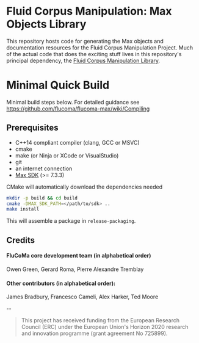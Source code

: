 # Fluid Corpus Manipulation: Max Objects Library

This repository hosts code for generating the Max objects and documentation resources for the Fluid Corpus Manipulation Project. Much of the actual code that does the exciting stuff lives in this repository's principal dependency,  the [Fluid Corpus Manipulation Library](https://github.com/flucoma/flucoma-core).

# Minimal Quick Build

Minimal build steps below. For detailed guidance see https://github.com/flucoma/flucoma-max/wiki/Compiling

## Prerequisites 

* C++14 compliant compiler (clang, GCC or MSVC)
* cmake 
* make (or Ninja or XCode or VisualStudio)
* git 
* an internet connection 
* [Max SDK](https://github.com/Cycling74/max-sdk) (>= 7.3.3)

CMake will automatically download the dependencies needed

```bash
mkdir -p build && cd build
cmake -DMAX_SDK_PATH=</path/to/sdk> ..
make install
```

This will assemble a package in `release-packaging`.

## Credits 
#### FluCoMa core development team (in alphabetical order)
Owen Green, Gerard Roma, Pierre Alexandre Tremblay

#### Other contributors (in alphabetical order):
James Bradbury, Francesco Cameli, Alex Harker, Ted Moore

--


> This project has received funding from the European Research Council (ERC) under the European Union's Horizon 2020 research and innovation programme (grant agreement No 725899).
